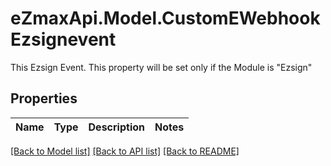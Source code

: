 # eZmaxApi.Model.CustomEWebhookEzsignevent
This Ezsign Event. This property will be set only if the Module is \"Ezsign\"

## Properties

Name | Type | Description | Notes
------------ | ------------- | ------------- | -------------

[[Back to Model list]](../README.md#documentation-for-models) [[Back to API list]](../README.md#documentation-for-api-endpoints) [[Back to README]](../README.md)

